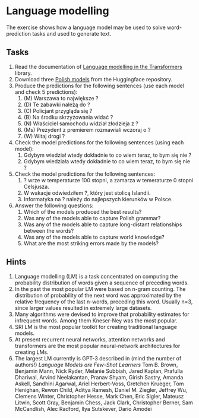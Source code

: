 # Language modelling

The exercise shows how a language model may be used to solve word-prediction tasks and used to generate text.


## Tasks

1. Read the documentation of [Language modelling in the Transformers](https://huggingface.co/transformers/task_summary.html#language-modeling) library.
1. Download three [Polish models](https://huggingface.co/models?filter=pl) from the Huggingface repository. 
1. Produce the predictions for the following sentences (use each model and check 5 predictions):
   1. (M) Warszawa to największe ? 
   1. (D) Te zabawki należą do ?
   1. (C) Policjant przygląda się ?
   1. (B) Na środku skrzyżowania widać ?
   1. (N) Właściciel samochodu widział złodzieja z ?
   1. (Ms) Prezydent z premierem rozmawiali wczoraj o ?
   1. (W) Witaj drogi ?
1. Check the model predictions for the following sentences (using each model):
   1. Gdybym wiedział wtedy dokładnie to co wiem teraz, to bym się nie ?
   1. Gdybym wiedziała wtedy dokładnie to co wiem teraz, to bym się nie ?
1. Check the model predictions for the following sentences:
   1. ? wrze w temperaturze 100 stopni, a zamarza w temeraturze 0 stopni Celsjusza.
   1. W wakacje odwiedziłem ?, który jest stolicą Islandii.
   1. Informatyka na ? należy do najlepszych kierunków w Polsce.
1. Answer the following questions:
   1. Which of the models produced the best results?
   1. Was any of the models able to capture Polish grammar?
   1. Was any of the models able to capture long-distant relationships between the words?
   1. Was any of the models able to capture world knowledge?
   1. What are the most striking errors made by the models?

## Hints

1. Language modelling (LM) is a task concentrated on computing the probability distribution of words given a sequence of
   preceding words.
1. In the past the most popular LM were based on n-gram counting. The distribution of probability of the next word was
   approximated by the relative frequency of the last n-words, preceding this word. Usually n=3, since larger values
   resulted in extremely large datasets.
1. Many algorithms were devised to improve that probability estimates for infrequent words. Among them Kneser-Ney was
   the most popular.
1. SRI LM is the most popular toolkit for creating traditional language models.
1. At present recurrent neural networks, attention networks and transformers are the most popular neural-network
   architectures for creating LMs.
1. The largest LM currently is GPT-3 described in (mind the number of authors!) *Language Models are Few-Shot Learners*
   Tom B. Brown, Benjamin Mann, Nick Ryder, Melanie Subbiah, Jared Kaplan, Prafulla Dhariwal, Arvind Neelakantan, Pranav
   Shyam, Girish Sastry, Amanda Askell, Sandhini Agarwal, Ariel Herbert-Voss, Gretchen Krueger, Tom Henighan, Rewon
   Child, Aditya Ramesh, Daniel M. Ziegler, Jeffrey Wu, Clemens Winter, Christopher Hesse, Mark Chen, Eric Sigler,
   Mateusz Litwin, Scott Gray, Benjamin Chess, Jack Clark, Christopher Berner, Sam McCandlish, Alec Radford, Ilya
   Sutskever, Dario Amodei
